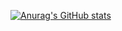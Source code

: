 [![Anurag's GitHub stats](https://github-readme-stats.vercel.app/api?username=Whitewolf1911)](https://github.com/anuraghazra/github-readme-stats)
